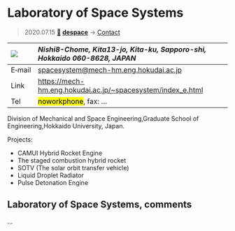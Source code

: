 # Laboratory of Space Systems
> 2020.07.15 **[🚀](../index/index.md) [despace](index.md)** → [Contact](contact.md)

|[![](f/contact//_logo1_thumb.jpg)](f/contact//_logo1.png)|*Nishi8-Chome, Kita13-jo, Kita-ku, Sapporo-shi, Hokkaido 060-8628, JAPAN*|
|:--|:--|
|E‑mail| <spacesystem@mech-hm.eng.hokudai.ac.jp> |
|Link| <https://mech-hm.eng.hokudai.ac.jp/~spacesystem/index_e.html> |
|Tel| <mark>noworkphone</mark>, fax: … |

Division of Mechanical and Space Engineering,Graduate School of Engineering,Hokkaido University, Japan.

Projects:

   - CAMUI Hybrid Rocket Engine
   - The staged combustion hybrid rocket
   - SOTV (The solar orbit transfer vehicle)
   - Liquid Droplet Radiator
   - Pulse Detonation Engine

<p style="page-break-after:always"> </p>

## Laboratory of Space Systems, comments

…

